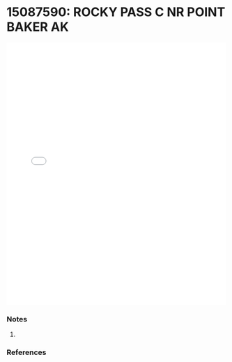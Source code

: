 # 15087590: ROCKY PASS C NR POINT BAKER AK

<iframe src="/_static/stations/15087590_fdc.html" width="100%" height="600" frameborder="0"></iframe>

### Notes
1. 

### References

